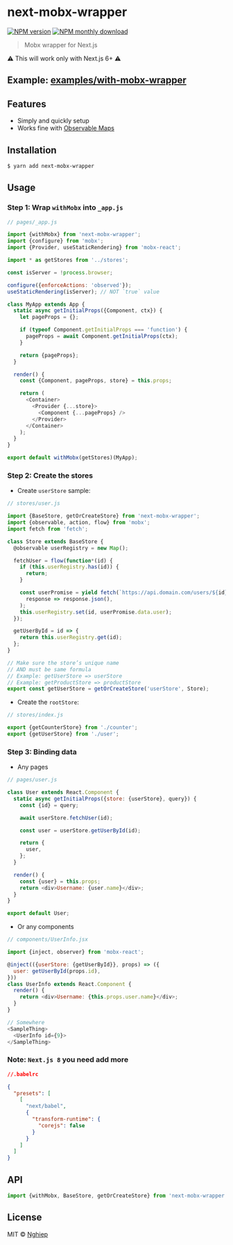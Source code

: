 # next-mobx-wrapper

[![NPM version](https://img.shields.io/npm/v/next-mobx-wrapper.svg)](https://www.npmjs.com/package/next-mobx-wrapper)
[![NPM monthly download](https://img.shields.io/npm/dy/next-mobx-wrapper.svg)](https://www.npmjs.com/package/next-mobx-wrapper)

> Mobx wrapper for Next.js

:warning: This will work only with Next.js 6+ :warning:

## Example: [examples/with-mobx-wrapper](https://github.com/nghiepit/next.js/tree/canary/examples/with-mobx-wrapper)

## Features

- Simply and quickly setup
- Works fine with [Observable Maps](https://mobx.js.org/refguide/map.html)

## Installation

```sh
$ yarn add next-mobx-wrapper
```

## Usage

### Step 1: Wrap `withMobx` into `_app.js`

```js
// pages/_app.js

import {withMobx} from 'next-mobx-wrapper';
import {configure} from 'mobx';
import {Provider, useStaticRendering} from 'mobx-react';

import * as getStores from '../stores';

const isServer = !process.browser;

configure({enforceActions: 'observed'});
useStaticRendering(isServer); // NOT `true` value

class MyApp extends App {
  static async getInitialProps({Component, ctx}) {
    let pageProps = {};

    if (typeof Component.getInitialProps === 'function') {
      pageProps = await Component.getInitialProps(ctx);
    }

    return {pageProps};
  }

  render() {
    const {Component, pageProps, store} = this.props;

    return (
      <Container>
        <Provider {...store}>
          <Component {...pageProps} />
        </Provider>
      </Container>
    );
  }
}

export default withMobx(getStores)(MyApp);
```

### Step 2: Create the stores

- Create `userStore` sample:

```js
// stores/user.js

import {BaseStore, getOrCreateStore} from 'next-mobx-wrapper';
import {observable, action, flow} from 'mobx';
import fetch from 'fetch';

class Store extends BaseStore {
  @observable userRegistry = new Map();

  fetchUser = flow(function*(id) {
    if (this.userRegistry.has(id)) {
      return;
    }

    const userPromise = yield fetch(`https://api.domain.com/users/${id}`).then(
      response => response.json(),
    );
    this.userRegistry.set(id, userPromise.data.user);
  });

  getUserById = id => {
    return this.userRegistry.get(id);
  };
}

// Make sure the store’s unique name
// AND must be same formula
// Example: getUserStore => userStore
// Example: getProductStore => productStore
export const getUserStore = getOrCreateStore('userStore', Store);
```

- Create the `rootStore`:

```js
// stores/index.js

export {getCounterStore} from './counter';
export {getUserStore} from './user';
```

### Step 3: Binding data

- Any pages

```js
// pages/user.js

class User extends React.Component {
  static async getInitialProps({store: {userStore}, query}) {
    const {id} = query;

    await userStore.fetchUser(id);

    const user = userStore.getUserById(id);

    return {
      user,
    };
  }

  render() {
    const {user} = this.props;
    return <div>Username: {user.name}</div>;
  }
}

export default User;
```

- Or any components

```js
// components/UserInfo.jsx

import {inject, observer} from 'mobx-react';

@inject(({userStore: {getUserById}}, props) => ({
  user: getUserById(props.id),
}))
class UserInfo extends React.Component {
  render() {
    return <div>Username: {this.props.user.name}</div>;
  }
}

// Somewhere
<SampleThing>
  <UserInfo id={9}>
</SampleThing>
```

### **Note:** `Next.js 8` you need add more

```json
//.babelrc

{
  "presets": [
    [
      "next/babel",
      {
        "transform-runtime": {
          "corejs": false
        }
      }
    ]
  ]
}
```

## API

```js
import {withMobx, BaseStore, getOrCreateStore} from 'next-mobx-wrapper';
```

## License

MIT © [Nghiep](https://nghiepit.dev)
